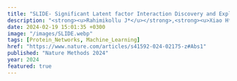 ```yaml
---
title: "SLIDE- Significant Latent factor Interaction Discovery and Exploration across biological domains"
description: "<strong><u>Rahimikollu J*</u></strong>,<strong><u>Xiao H*</u></strong>, <strong><u>Rosengart A</u></strong>, <strong><u>Rosen A</u></strong>, <strong><u>Tabib T</u></strong>, Zdinak P, He K, Bing X, Bunea F, Wegkamp M, Poholek A✝, Joglekar A✝, Lafyatis R✝, <strong><u>Das J✝</u></strong>"
date: 2024-02-19 15:01:35 +0300
image: "/images/SLIDE.webp"
tags: [Protein_Networks, Machine_Learning]
href: "https://www.nature.com/articles/s41592-024-02175-z#Abs1"
published: "Nature Methods 2024"
year: 2024
featured: true
---
```

